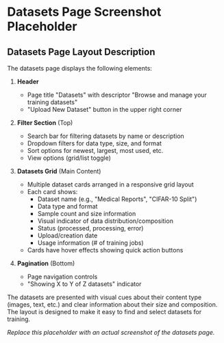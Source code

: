 # Datasets Page Screenshot Placeholder

## Datasets Page Layout Description

The datasets page displays the following elements:

1. **Header**
   - Page title "Datasets" with descriptor "Browse and manage your training datasets"
   - "Upload New Dataset" button in the upper right corner

2. **Filter Section** (Top)
   - Search bar for filtering datasets by name or description
   - Dropdown filters for data type, size, and format
   - Sort options for newest, largest, most used, etc.
   - View options (grid/list toggle)

3. **Datasets Grid** (Main Content)
   - Multiple dataset cards arranged in a responsive grid layout
   - Each card shows:
     - Dataset name (e.g., "Medical Reports", "CIFAR-10 Split")
     - Data type and format 
     - Sample count and size information
     - Visual indicator of data distribution/composition
     - Status (processed, processing, error)
     - Upload/creation date
     - Usage information (# of training jobs)
   - Cards have hover effects showing quick action buttons

4. **Pagination** (Bottom)
   - Page navigation controls
   - "Showing X to Y of Z datasets" indicator

The datasets are presented with visual cues about their content type (images, text, etc.) and clear information about their size and composition. The layout is designed to make it easy to find and select datasets for training.

*Replace this placeholder with an actual screenshot of the datasets page.* 